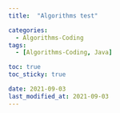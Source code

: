 ```yaml
---
title:  "Algorithms test" 

categories:
  - Algorithms-Coding
tags:
  - [Algorithms-Coding, Java]

toc: true
toc_sticky: true

date: 2021-09-03
last_modified_at: 2021-09-03
---
```

